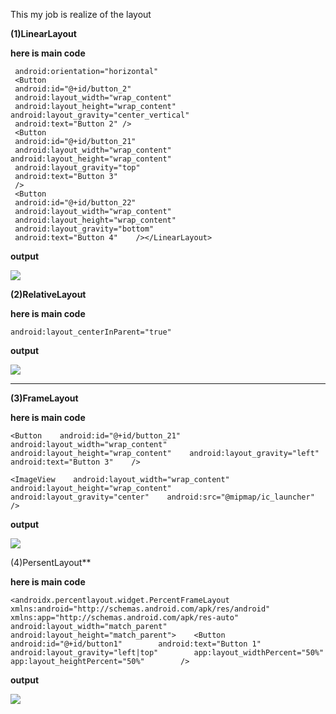 This my job is realize of the layout

**(1)LinearLayout**

**here is main code**

```
 android:orientation="horizontal"   
 <Button    
 android:id="@+id/button_2" 
 android:layout_width="wrap_content"
 android:layout_height="wrap_content"        android:layout_gravity="center_vertical"  
 android:text="Button 2" />    
 <Button       
 android:id="@+id/button_21"       
 android:layout_width="wrap_content"        android:layout_height="wrap_content"   
 android:layout_gravity="top"     
 android:text="Button 3"      
 />   
 <Button      
 android:id="@+id/button_22" 
 android:layout_width="wrap_content"   
 android:layout_height="wrap_content" 
 android:layout_gravity="bottom"  
 android:text="Button 4"    /></LinearLayout>
```

**output**

![](https://github.com/HelloFool/2018118132_Android/blob/master/第三次作业/photo/LinearLayout.png)







**(2)RelativeLayout**

**here is main code**

```
android:layout_centerInParent="true"
```

**output**

![](https://github.com/HelloFool/2018118132_Android/blob/master/第三次作业/photo/RelativeLayout.png)

****

**(3)FrameLayout**

**here is main code**

```
<Button    android:id="@+id/button_21"    android:layout_width="wrap_content"    android:layout_height="wrap_content"    android:layout_gravity="left"    android:text="Button 3"    />
```

```
<ImageView    android:layout_width="wrap_content"    android:layout_height="wrap_content"    android:layout_gravity="center"    android:src="@mipmap/ic_launcher"        />
```

**output**

![](https://github.com/HelloFool/2018118132_Android/blob/master/第三次作业/photo/FrameLayout.png)

(4)PersentLayout**

**here is main code**

```
<androidx.percentlayout.widget.PercentFrameLayout    xmlns:android="http://schemas.android.com/apk/res/android"    xmlns:app="http://schemas.android.com/apk/res-auto"    android:layout_width="match_parent"    android:layout_height="match_parent">    <Button        android:id="@+id/button1"        android:text="Button 1"        android:layout_gravity="left|top"        app:layout_widthPercent="50%"        app:layout_heightPercent="50%"        />
```

**output**

![](https://github.com/HelloFool/2018118132_Android/blob/master/第三次作业/photo/PercentLayout.png)